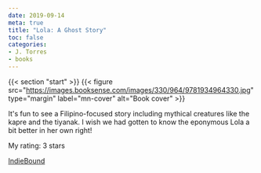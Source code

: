 ```yaml
---
date: 2019-09-14
meta: true
title: "Lola: A Ghost Story"
toc: false
categories:
- J. Torres
- books
---
```


{{< section "start" >}}
{{< figure src="https://images.booksense.com/images/330/964/9781934964330.jpg" type="margin" label="mn-cover" alt="Book cover" >}}

It's fun to see a Filipino-focused story including mythical creatures like the kapre and the tiyanak. I wish we had gotten to know the eponymous Lola a bit better in her own right!

My rating: 3 stars  

[IndieBound](https://www.indiebound.org/book/9781934964330)
